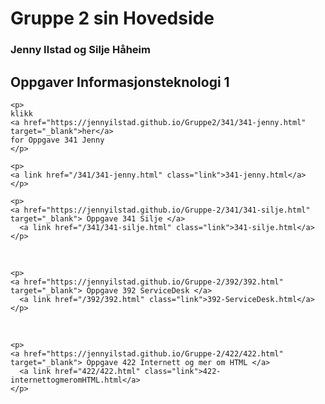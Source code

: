 <!DOCTYPE html>
<html>
<head>
  <meta charset="utf-8">
      <title>Gruppe 2 sin Hovedside</title>
</head>

<body>
  <h1>Gruppe 2 sin Hovedside</h1>
       <h3> Jenny Ilstad og Silje Håheim </h3>
    <h2>Oppgaver Informasjonsteknologi 1</h2>

    <p>
    klikk 
    <a href="https://jennyilstad.github.io/Gruppe2/341/341-jenny.html" target="_blank">her</a>
    for Oppgave 341 Jenny
    </p>
    
    <p>
    <a link href="/341/341-jenny.html" class="link">341-jenny.html</a>
    </p>

    <p>
    <a href="https://jennyilstad.github.io/Gruppe-2/341/341-silje.html" target="_blank"> Oppgave 341 Silje </a>
      <a link href="/341/341-silje.html" class="link">341-silje.html</a>
    </p>

<br>

    <p>
    <a href="https://jennyilstad.github.io/Gruppe-2/392/392.html" target="_blank"> Oppgave 392 ServiceDesk </a>
      <a link href="/392/392.html" class="link">392-ServiceDesk.html</a>
    </p>

<br>

    <p>
    <a href="https://jennyilstad.github.io/Gruppe-2/422/422.html" target="_blank"> Oppgave 422 Internett og mer om HTML </a>
      <a link href="422/422.html" class="link">422-internettogmeromHTML.html</a>
    </p>

</body>
</html>
